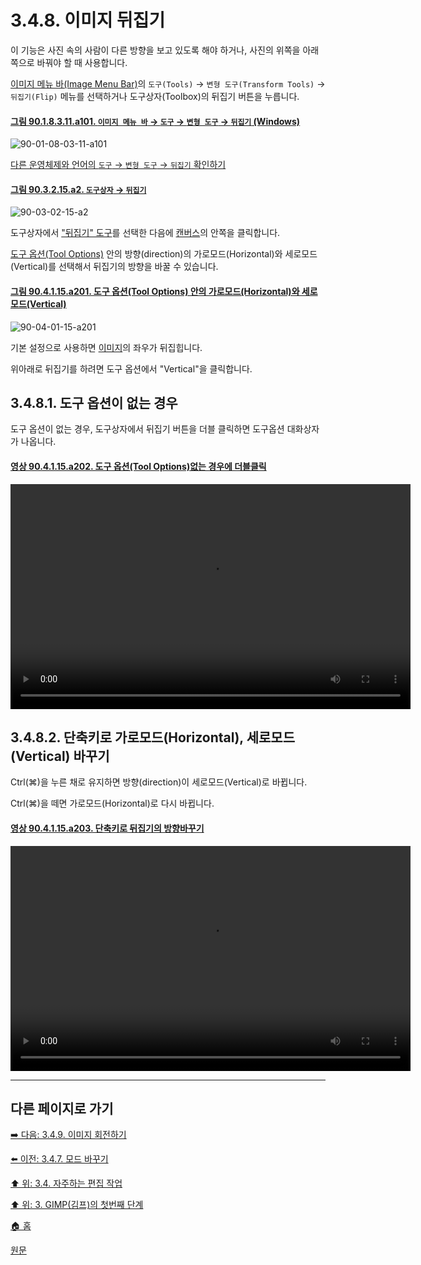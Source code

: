 # 3.4.8. 이미지 뒤집기
이 기능은 사진 속의 사람이 다른 방향을 보고 있도록 해야 하거나, 사진의 위쪽을 아래쪽으로 바꿔야 할 때 사용합니다.

[이미지 메뉴 바(Image Menu Bar)](./19-glossaryx-image_menu_bar.md)의 `도구(Tools)` → `변형 도구(Transform Tools)` → `뒤집기(Flip)` 메뉴를 선택하거나 도구상자(Toolbox)의 뒤집기 버튼을 누릅니다.

<a comment="TODO `도구(Tools)` → `변형 도구(Transform Tools)` → `뒤집기(Flip)` 링크 연결"></a>

<a id="90-01-08-03-11-a101"></a>

#### [그림 90.1.8.3.11.a101. `이미지 메뉴 바` → `도구` → `변형 도구` → `뒤집기` (Windows)](./90-01-08-03-11-flip.md#90-01-08-03-11-a101)
![90-01-08-03-11-a101](https://github.com/wonder13662/gimp/assets/15767104/c600ff82-fda1-41f0-b5dd-2474dc062e24)

[다른 운영체제와 언어의 `도구` → `변형 도구` → `뒤집기` 확인하기](./90-01-08-03-11-flip.md#90-01-08-03-11-a102)

<a id="90-03-02-15-a2"></a>

#### [그림 90.3.2.15.a2. `도구상자` → `뒤집기`](./90-03-02-15-flip.md#90-03-02-15-a2)
![90-03-02-15-a2](https://github.com/wonder13662/gimp/assets/15767104/8f63d644-7b1d-4ebb-9191-3d5583dc2cb7)

도구상자에서 ["뒤집기" 도구](./14-04-12-00-flip.md)를 선택한 다음에 [캔버스](./19-glossaryx-canvas.md)의 안쪽을 클릭합니다.

[도구 옵션(Tool Options)](./14-01-04-00-tool-options.md) 안의 방향(direction)의 가로모드(Horizontal)와 세로모드(Vertical)를 선택해서 뒤집기의 방향을 바꿀 수 있습니다.

<a id="90-04-01-15-a201"></a>

#### [그림 90.4.1.15.a201. 도구 옵션(Tool Options) 안의 가로모드(Horizontal)와 세로모드(Vertical)](./90-04-0001-015-flip.md#90-04-01-15-a201)
![90-04-01-15-a201](https://github.com/wonder13662/gimp/assets/15767104/8efa0cb3-dadf-4625-bf39-543a3a0058d3)

기본 설정으로 사용하면 [이미지](./19-glossaryx-image.md)의 좌우가 뒤집힙니다. 

위아래로 뒤집기를 하려면 도구 옵션에서 "Vertical"을 클릭합니다. 

## 3.4.8.1. 도구 옵션이 없는 경우
도구 옵션이 없는 경우, 도구상자에서 뒤집기 버튼을 더블 클릭하면 도구옵션 대화상자가 나옵니다.

<a id="90-04-01-15-a202"></a>

#### [영상 90.4.1.15.a202. 도구 옵션(Tool Options)없는 경우에 더블클릭](./90-04-0001-015-flip.md#90-04-01-15-a202)
<video controls="controls" width="640" height="360" environment="MacOS:Sonoma 14.2.1 GIMP 2.10.36" src="https://github.com/wonder13662/gimp/assets/15767104/57e9252a-3f44-4cdf-b6a7-6affe85c7834"></video>

## 3.4.8.2. 단축키로 가로모드(Horizontal), 세로모드(Vertical) 바꾸기
Ctrl(⌘)을 누른 채로 유지하면 방향(direction)이 세로모드(Vertical)로 바뀝니다. 

Ctrl(⌘)을 떼면 가로모드(Horizontal)로 다시 바뀝니다.

<a id="90-04-01-15-a203"></a>

#### [영상 90.4.1.15.a203. 단축키로 뒤집기의 방향바꾸기](./90-04-0001-015-flip.md#90-04-01-15-a203)
<video controls="controls" width="640" height="360" environment="MacOS:Sonoma 14.2.1 GIMP 2.10.36" src="https://github.com/wonder13662/gimp/assets/15767104/1ccc9fd8-682e-4755-8a0b-db3998ccdc99"></video>

***

## 다른 페이지로 가기
[➡️ 다음: 3.4.9. 이미지 회전하기](./03-04-09-rotate-an-image.md)

[⬅️ 이전: 3.4.7. 모드 바꾸기](./03-04-07-change-the-mode.md)

[⬆️ 위: 3.4. 자주하는 편집 작업](./03-04-00-common-tasks.md)

[⬆️ 위: 3. GIMP(김프)의 첫번째 단계](./03-00-first-step-with-gimp.md)

[🏠 홈](./00-home.md)

[원문](https://docs.gimp.org/2.10/ko/gimp-tutorial-quickie-flip.html)
